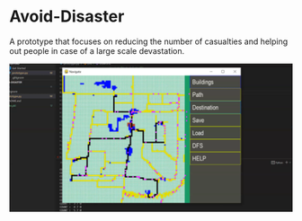 # Avoid-Disaster
A prototype that focuses on reducing the number of casualties and helping out people in case of a large scale devastation.

![](Images\path2.png)



